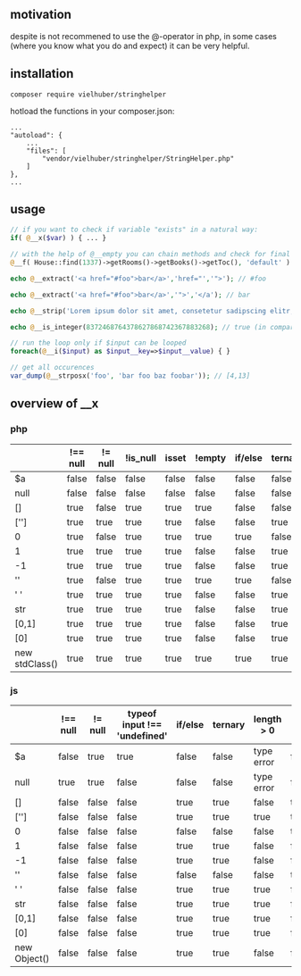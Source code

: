 ## motivation
despite is not recommened to use the @-operator in php,
in some cases (where you know what you do and expect) it can be very helpful.

## installation
```
composer require vielhuber/stringhelper
```

hotload the functions in your composer.json:
```
...
"autoload": {
	...
    "files": [
        "vendor/vielhuber/stringhelper/StringHelper.php"
    ]
},
...
```

## usage
```php
// if you want to check if variable "exists" in a natural way:
if( @__x($var) ) { ... }

// with the help of @__empty you can chain methods and check for final existence
@__f( House::find(1337)->getRooms()->getBooks()->getToc(), 'default' )

echo @__extract('<a href="#foo">bar</a>','href="','">'); // #foo

echo @__extract('<a href="#foo">bar</a>','">','</a'); // bar

echo @__strip('Lorem ipsum dolor sit amet, consetetur sadipscing elitr, sed diam nonumy eirmod tempor.', 12); // Lorem ipsum...

echo @__is_integer(8372468764378627868742367883268); // true (in comparison to is_int())

// run the loop only if $input can be looped
foreach(@__i($input) as $input__key=>$input__value) { }

// get all occurences
var_dump(@__strposx('foo', 'bar foo baz foobar')); // [4,13]
```

## overview of __x

### php

| | !== null | != null | !is_null | isset | !empty | if/else | ternary | count > 0 | != '' | !== '' | @__x |
| --- | --- | --- | --- | --- | --- | --- | --- | --- | --- | --- | --- |
| $a | false | false | false | false | false | false | false | false | false | true | false |
| null | false | false | false | false | false | false | false | false | false | true | false |
| [] | true | false | true | true | true | false | false | false | true | true | false |
| [''] | true | true | true | true | false | false | true | true | true | true | false |
| 0 | true | false | true | true | true | true | false | true | false | true | true |
| 1 | true | true | true | true | false | false | true | true | true | true | true |
| -1 | true | true | true | true | false | false | true | true | true | true | true |
| '' | true | false | true | true | true | true | false | true | false | false | false |
| ' ' | true | true | true | true | false | false | true | true | true | true | false |
| str | true | true | true | true | false | false | true | true | true | true | true |
| [0,1] | true | true | true | true | false | false | true | true | true | true | true |
| [0] | true | true | true | true | false | false | true | true | true | true | true |
| new stdClass() | true | true | true | true | true | true | true | true | true | true | false |

### js

| | !== null | != null | typeof input !== 'undefined' | if/else | ternary | length > 0 | != '' | !== '' | __x |
| --- | --- | --- | --- | --- | --- | --- | --- | --- | --- |
| $a | false | true | true | false | false | type error | false | false | false |
| null | true | true | false | false | false | type error | false | false | false |
| [] | false | false | false | true | true | false | true | false | false |
| [''] | false | false | false | true | true | true | true | false | false |
| 0 | false | false | false | false | false | false | true | false | true |
| 1 | false | false | false | true | true | false | false | false | true |
| -1 | false | false | false | true | true | false | false | false | true |
| '' | false | false | false | false | false | false | true | true | false |
| ' ' | false | false | false | true | true | true | false | false | false |
| str | false | false | false | true | true | true | false | false | true |
| [0,1] | false | false | false | true | true | true | false | false | true |
| [0] | false | false | false | true | true | true | false | false | true |
| new Object() | false | false | false | true | true | false | false | false | false |